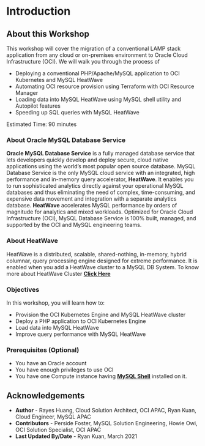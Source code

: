 # Introduction

## About this Workshop

This workshop will cover the migration of a conventional LAMP stack application from any cloud or on-premises environment to Oracle Cloud Infrastructure (OCI). We will walk you through the process of

* Deploying a conventional PHP/Apache/MySQL application to OCI Kubernetes and MySQL HeatWave
* Automating OCI resource provision using Terraform with OCI Resource Manager
* Loading data into MySQL HeatWave using MySQL shell utility and Autopilot features
* Speeding up SQL queries with MySQL HeatWave

[](youtube:pexH2tqI_0E)

Estimated Time: 90 minutes

### About Oracle MySQL Database Service

**Oracle MySQL Database Service** is a fully managed database service that lets developers quickly develop and deploy secure, cloud native applications using the world’s most popular open source database. MySQL Database Service is the only MySQL cloud service with an integrated, high performance and in-memory query accelerator,
**HeatWave**. It enables you to run sophisticated analytics directly against your operational MySQL databases and thus eliminating the need of complex, time-consuming, and expensive data movement and integration with a separate analytics database. **HeatWave** accelerates MySQL performance by orders of magnitude for analytics and mixed workloads. Optimized for Oracle Cloud Infrastructure (OCI), MySQL Database Service is 100% built, managed, and supported by the OCI and MySQL engineering teams.

### About HeatWave

HeatWave is a distributed, scalable, shared-nothing, in-memory, hybrid columnar, query processing engine designed for extreme performance. It is enabled when you add a HeatWave cluster to a MySQL DB System. To know more about HeatWave Cluster <a href="https://dev.mysql.com/doc/heatwave/en/heatwave-introduction.html" target="\_blank">**Click Here**</a>

### Objectives

In this workshop, you will learn how to:

* Provision the OCI Kubernetes Engine and MySQL HeatWave cluster
* Deploy a PHP application to OCI Kubernetes Engine
* Load data into MySQL HeatWave
* Improve query performance with MySQL HeatWave

### Prerequisites (Optional)

* You have an Oracle account
* You have enough privileges to use OCI
* You have one Compute instance having <a href="https://dev.mysql.com/doc/mysql-shell/8.0/en/mysql-shell-install.html" target="\_blank">**MySQL Shell**</a> installed on it.

## Acknowledgements
* **Author** 
             - Rayes Huang, Cloud Solution Architect, OCI APAC, Ryan Kuan, Cloud Engineer, MySQL APAC
* **Contributors** 
			 - Perside Foster, MySQL Solution Engineering, Howie Owi, OCI Solution Specialist, OCI APAC
* **Last Updated By/Date** - Ryan Kuan, March 2021